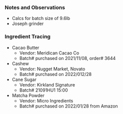 ### Notes and Observations
- Calcs for batch size of 9.6lb
- Joseph grinder

### Ingredient Tracing
- Cacao Butter
  - Vendor: Meridican Cacao Co
  - Batch# purchased on 2021/11/08, order# 3644
- Cashew
  - Vendor: Nugget Market, Novato
  - Batch# purchased on 2022/012/28
- Cane Sugar
  - Vendor: Kirkland Signature
  - Batch# 21091HU1 15:00
- Matcha Powder
  - Vendor: Micro Ingredients
  - Batch# purchased on 2022/01/28 from Amazon
